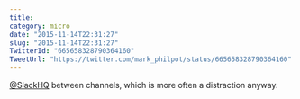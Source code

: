 ```yaml
---
title: 
category: micro
date: "2015-11-14T22:31:27"
slug: "2015-11-14T22:31:27"
TwitterId: "665658328790364160"
TweetUrl: "https://twitter.com/mark_philpot/status/665658328790364160"
---
```


[@SlackHQ](https://twitter.com/SlackHQ) between channels, which is more often a
distraction anyway.
